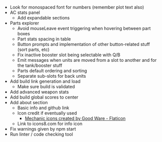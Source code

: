 * Look for monospaced font for numbers (remember plot text also)
* AC stats panel
	* Add expandable sections
* Parts explorer
	* Avoid mouseLeave event triggering when hovering between part boxes
	* Part stats spacing in table
	* Button prompts and implementation of other button-related stuff (sort parts, etc)
	* Fix inactive booster slot being selectable with Q/B
	* Emit messages when units are moved from a slot to another and for the tank/booster stuff
	* Parts default ordering and sorting
	* Separate sub-slots for back units
* Add build link generation and load
	* Make sure build is validated
* Add advanced weapon stats
* Add build global scores to center
* Add about section
	* Basic info and github link
	* Icon credit if eventually used
		* <a href="https://www.flaticon.com/free-icons/mechanic" title="mechanic icons">Mechanic icons created by Good Ware - Flaticon</a>
	* Link to icons8.com for info icon
* Fix warnings given by npm start
* Run linter / code checking tool